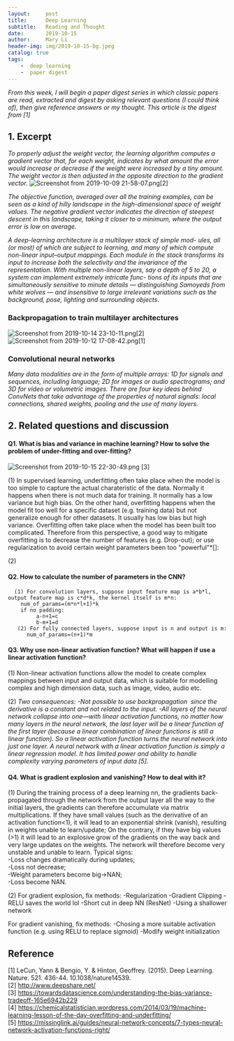 ```yaml
---
layout:     post
title:      Deep Learning
subtitle:   Reading and Thought
date:       2019-10-15
author:     Mary Li
header-img: img/2019-10-15-bg.jpeg
catalog: true
tags: 
    -  deep learning
    -  paper digest 
---
```

_From this week, I will begin a paper digest series in which classic papers are read, extracted and digest by asking relevant questions (I could think of), then give reference answers or my thought.
 This article is the digest from [1]_

## 1. Excerpt
_To properly adjust the weight vector, the learning algorithm computes a gradient vector that, for each weight, indicates by what amount
the error would increase or decrease if the weight were increased by a tiny amount. The weight vector is then adjusted in the opposite direction to the gradient vector._
![Screenshot from 2019-10-09 21-58-07.png](https://i.loli.net/2019/10/16/LC3pmPNd6a95yB8.png)[2]

_The objective function, averaged over all the training examples, can be seen as a kind of hilly landscape in the high-dimensional space of
weight values. The negative gradient vector indicates the direction
of steepest descent in this landscape, taking it closer to a minimum,
where the output error is low on average._

_A deep-learning architecture is a multilayer stack of simple mod-
ules, all (or most) of which are subject to learning, and many of which
compute non-linear input–output mappings. Each module in the
stack transforms its input to increase both the selectivity and the
invariance of the representation. With multiple non-linear layers, say
a depth of 5 to 20, a system can implement extremely intricate func-
tions of its inputs that are simultaneously sensitive to minute details
— distinguishing Samoyeds from white wolves — and insensitive to
large irrelevant variations such as the background, pose, lighting and
surrounding objects._

### Backpropagation to train multilayer architectures 
![Screenshot from 2019-10-14 23-10-11.png](https://i.loli.net/2019/10/16/pICHxlbNjvskyQg.png)[2]
![Screenshot from 2019-10-12 17-08-42.png](https://i.loli.net/2019/10/16/MfDBzXS6wiaEqnP.png)[1]


### Convolutional neural networks

_Many data modalities are in the form of multiple arrays: 1D for signals and
sequences, including language; 2D for images or audio spectrograms;
and 3D for video or volumetric images. There are four key ideas
behind ConvNets that take advantage of the properties of natural
signals: local connections, shared weights, pooling and the use of
many layers._

## 2. Related questions and discussion 

#### Q1. What is bias and variance in machine learning?  How to solve the problem of under-fitting and over-fitting?
![Screenshot from 2019-10-15 22-30-49.png](https://i.loli.net/2019/10/16/OPiz863yUqhIKxG.png) [3]

(1) In supervised learning, underfitting often take place when the model is too simple to capture the actual charateristic of the data. Normally it happens when there is not much data for training. It normally has a low variance but high bias.
On the other hand, overfitting happens when the model fit too well for a specific dataset (e.g. training data) but not generalize enough for other datasets. It usually has low bias but high variance. Overfitting often take place when the model
has been built too complicated. Therefore from this perspective, a good way to mitigate overfitting is to decrease the number of features (e.g. Drop-out); or use regularization to avoid certain weight parameters been too "powerful"*[]: 

(2) 
#### Q2. How to calculate the number of parameters in the CNN?
      (1) For convolution layers, suppose input feature map is a*b*l, output feature map is c*d*k, the kernel itself is m*n:
        num_of_params=(m*n*l+1)*k
        if no padding:
             a-n+1=c
             b-m+1=d
       (2) For fully connected layers, suppose input is n and output is m:
          num_of_params=(n+1)*m


#### Q3. Why use non-linear activation function? What will happen if use a linear activation function?

(1) Non-linear activation functions allow the model to create complex mappings between input and output data, which is suitable for modelling complex and high dimension data, such as image, video, audio etc. 

(2) _Two consequences:
-Not possible to use backpropagation  since the derivative is a constant and not related to the input. 
-All layers of the neural network collapse into one—with linear activation functions, no matter how many layers in the neural network, the last layer will be a linear function of the first layer (because a linear combination of linear functions is still a linear function).
  So a linear activation function turns the neural network into just one layer. A neural network with a linear activation function is simply a linear regression model. It has limited power and ability to handle complexity varying parameters of input data [5]._

#### Q4. What is gradient explosion and vanishing? How to deal with it?
(1) During the training process of a deep learning nn, the gradients back-propagated through the network from the output layer all the way to the initial layers, the gradients can therefore accumulate via matrix multiplications.
If they have small values (such as the derivative of an activation function<1), it will lead to an exponential shrink (vanish), resulting in weights unable to learn/update;
On the contrary, if they have big values (>1) it will lead to an explosive grow of the gradients on the way back and very large updates on the weights. The network will therefore become very unstable and unable to learn.  Typical signs:<br>
-Loss changes dramatically during updates;<br>
-Loss not decrease; <br>
-Weight parameters become big->NAN; <br>
-Loss become NAN. <br>

(2) For gradient explosion, fix methods:
-Regularization
-Gradient Clipping
-RELU saves the world lol
-Short cut in deep NN (ResNet)
-Using a shallower network

For gradient vanishing, fix methods:
-Chosing a more suitable activation function (e.g. using RELU to replace sigmoid)
-Modify weight initialization



## Reference
[1] LeCun, Yann & Bengio, Y. & Hinton, Geoffrey. (2015). Deep Learning. Nature. 521. 436-44. 10.1038/nature14539. <br>
[2] http://www.deepshare.net/ <br>
[3] https://towardsdatascience.com/understanding-the-bias-variance-tradeoff-165e6942b229 <br>
[4] https://chemicalstatistician.wordpress.com/2014/03/19/machine-learning-lesson-of-the-day-overfitting-and-underfitting/ <br>
[5] https://missinglink.ai/guides/neural-network-concepts/7-types-neural-network-activation-functions-right/ <br>
